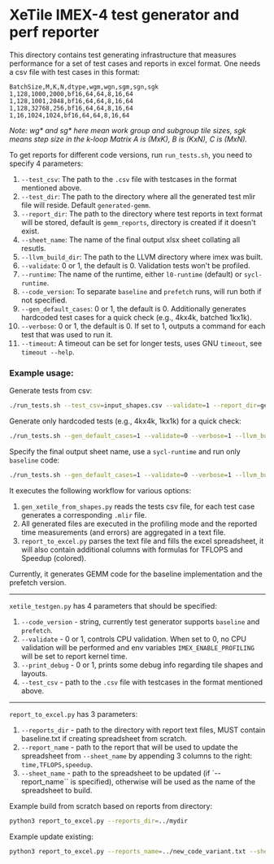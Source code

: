 # XeTile IMEX-4 test generator and perf reporter
This directory contains test generating infrastructure that measures performance for a set of test cases and reports in excel format.
One needs a csv file with test cases in this format:
```
BatchSize,M,K,N,dtype,wgm,wgn,sgm,sgn,sgk
1,128,1000,2000,bf16,64,64,8,16,64
1,128,1001,2048,bf16,64,64,8,16,64
1,128,32768,256,bf16,64,64,8,16,64
1,16,1024,1024,bf16,64,64,8,16,64
```
_Note: wg* and sg* here mean work group and subgroup tile sizes, sgk means step size in the k-loop
Matrix A is (MxK), B is (KxN), C is (MxN)._

To get reports for different code versions, run `run_tests.sh`, you need to specify 4 parameters:
1. `--test_csv`: The path to the `.csv` file with testcases in the format mentioned above.
2. `--test_dir`: The path to the directory where all the generated test mlir file will reside. Default `generated-gemm`.
3. `--report_dir`: The path to the directory where test reports in text format will be stored, default is `gemm_reports`, directory is created if it doesn't exist.
4. `--sheet_name`: The name of the final output xlsx sheet collating all resutls.
5. `--llvm_build_dir`: The path to the LLVM directory where imex was built.
6. `--validate`: 0 or 1, the default is 0. Validation tests won't be profiled.
7. `--runtime`: The name of the runtime, either `l0-runtime` (default) or `sycl-runtime`.
8. `--code_version`: To separate `baseline` and `prefetch` runs, will run both if not specified.
9. `--gen_default_cases`: 0 or 1, the default is 0. Additionally generates hardcoded test cases for a quick check (e.g., 4kx4k, batched 1kx1k).
10. `--verbose`: 0 or 1, the default is 0. If set to 1, outputs a command for each test that was used to run it.
11. `--timeout`: A timeout can be set for longer tests, uses GNU `timeout`, see `timeout --help`.

### Example usage:

Generate tests from csv:

```bash
./run_tests.sh --test_csv=input_shapes.csv --validate=1 --report_dir=gemm_reports --llvm_build_dir=../../../llvm-project/build
```

Generate only hardcoded tests (e.g., 4kx4k, 1kx1k) for a quick check:
    
```bash
./run_tests.sh --gen_default_cases=1 --validate=0 --verbose=1 --llvm_build_dir=../../../llvm-project/build
```

Specify the final output sheet name, use a `sycl-runtime` and run only `baseline` code:

```bash
./run_tests.sh --gen_default_cases=1 --validate=0 --verbose=1 --llvm_build_dir=../../../llvm-project/build --sheet_name=result.xlsx --runtime=sycl-runtime --code_version=baseline
```

It executes the following workflow for various options:
1. `gen_xetile_from_shapes.py` reads the tests csv file, for each test case generates a corresponding `.mlir` file.
2. All generated files are executed in the profiling mode and the reported time measurements (and errors) are aggregated in a text file.
3. `report_to_excel.py` parses the text file and fills the excel spreadsheet, it will also contain additional columns with formulas for TFLOPS and Speedup (colored).

Currently, it generates GEMM code for the baseline implementation and the prefetch version.

-------------------

`xetile_testgen.py` has 4 parameters that should be specified:
1. `--code_version` - string, currently test generator supports `baseline` and `prefetch`.
2. `--validate` - 0 or 1, controls CPU validation. When set to 0, no CPU validation will be performed and env variables `IMEX_ENABLE_PROFILING` will be set to report kernel time.
3. `--print_debug` - 0 or 1, prints some debug info regarding tile shapes and layouts.
4. `--test_csv` - path to the `.csv` file with testcases in the format mentioned above.

-------------------

`report_to_excel.py` has 3 parameters:
1. `--reports_dir` - path to the directory with report text files, MUST contain baseline.txt if creating spreadsheet from scratch.
2. `--report_name` - path to the report that will be used to update the spreadsheet from `--sheet_name` by appending 3 columns to the right: `time,TFLOPS,speedup`.
3. `--sheet_name` - path to the spreadsheet to be updated (if `--report_name`` is specified), otherwise will be used as the name of the spreadsheet to build.

Example build from scratch based on reports from directory:

```bash
python3 report_to_excel.py --reports_dir=../mydir
```
Example update existing:

```bash
python3 report_to_excel.py --reports_name=../new_code_variant.txt --sheet_name=../existing_sheet.xlsx
```
